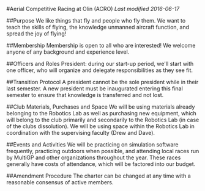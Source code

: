 #Aerial Competitive Racing at Olin (ACRO)
*Last modified 2016-06-17*

##Purpose
We like things that fly and people who fly them. We want to teach the skills of flying, the knowledge unmanned aircraft function, and spread the joy of flying!

##Membership
Membership is open to all who are interested! We welcome anyone of any background and experience level.

##Officers and Roles
President: during our start-up period, we'll start with one officer, who will organize and delegate responsibilities as they see fit. 

##Transition Protocol
A president cannot be the sole president while in their last semester. A new president must be inaugurated entering this final semester to ensure that knowledge is transferred and not lost. 

##Club Materials, Purchases and Space
We will be using materials already belonging to the Robotics Lab as well as purchasing new equipment, which will belong to the club primarily and secondarily to the Robotics Lab (in case of the clubs dissolution). 
We will be using space within the Robotics Lab in coordination with the supervising faculty (Drew and Dave).

##Events and Activities
We will be practicing on simulation software frequently, practicing outdoors when possible, and attending local races run by MultiGP and other organizations throughout the year. These races generally have costs of attendance, which will be factored into our budget.

##Amendment Procedure
The charter can be changed at any time with a reasonable consensus of active members.
